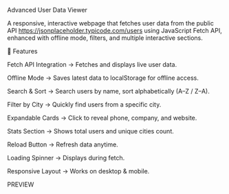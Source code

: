 Advanced User Data Viewer

A responsive, interactive webpage that fetches user data from the public API https://jsonplaceholder.typicode.com/users using JavaScript Fetch API, enhanced with offline mode, filters, and multiple interactive sections.

🚀 Features

Fetch API Integration → Fetches and displays live user data.

Offline Mode → Saves latest data to localStorage for offline access.

Search & Sort → Search users by name, sort alphabetically (A–Z / Z–A).

Filter by City → Quickly find users from a specific city.

Expandable Cards → Click to reveal phone, company, and website.

Stats Section → Shows total users and unique cities count.

Reload Button → Refresh data anytime.

Loading Spinner → Displays during fetch.

Responsive Layout → Works on desktop & mobile.

PREVIEW
